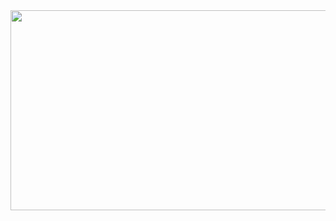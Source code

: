 <img src="https://cutewallpaper.org/21/pixel-wallpaper-gif/Pixel-Wallpaper-animated-GIF-on-Imgur.gif" height="320" width="900">



